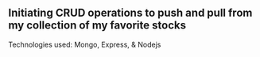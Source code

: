 ## Initiating CRUD operations to push and pull from my collection of my favorite stocks

Technologies used: Mongo, Express, & Nodejs
